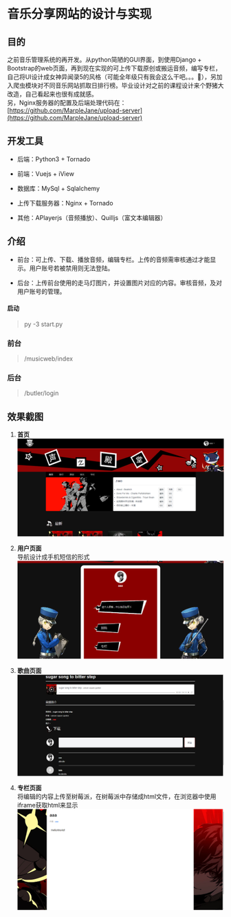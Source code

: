 # 音乐分享网站的设计与实现  

## 目的  
之前音乐管理系统的再开发。从python简陋的GUI界面，到使用Django + Bootstrap的web页面，再到现在实现的可上传下载原创或搬运音频，编写专栏，自己将UI设计成女神异闻录5的风格（可能全年级只有我会这么干吧。。。:pill:），另加入爬虫模块对不同音乐网站抓取日排行榜。毕业设计对之前的课程设计来个野猪大改造，自己看起来也很有成就感。  
另，Nginx服务器的配置及后端处理代码在：[https://github.com/MarpleJane/upload-server](https://github.com/MarpleJane/upload-server)  
  
## 开发工具
- 后端：Python3 + Tornado  
  
- 前端：Vuejs + iView
  
- 数据库：MySql + Sqlalchemy
  
- 上传下载服务器：Nginx + Tornado
  
- 其他：APlayerjs（音频播放）、Quilljs（富文本编辑器）
  
## 介绍
- 前台：可上传、下载、播放音频，编辑专栏。上传的音频需审核通过才能显示。用户账号若被禁用则无法登陆。
  
- 后台：上传前台使用的走马灯图片，并设置图片对应的内容。审核音频，及对用户账号的管理。
  
#### 启动  
> py -3 start.py  
### 前台  
> /musicweb/index
### 后台  
> /butler/login

## 效果截图  
1. **首页**  
![](effect/1.png)  
  

1. **用户页面**  
   导航设计成手机短信的形式
![](effect/2.png)
  

1. **歌曲页面**
![](effect/3.png)
  

1. **专栏页面**  
   将编辑的内容上传至树莓派，在树莓派中存储成html文件，在浏览器中使用iframe获取html来显示
![](effect/4.png)